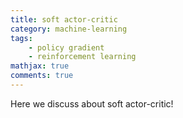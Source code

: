 ```yaml
---
title: soft actor-critic
category: machine-learning
tags: 
    - policy gradient
    - reinforcement learning
mathjax: true
comments: true
---
```


Here we discuss about soft actor-critic!
